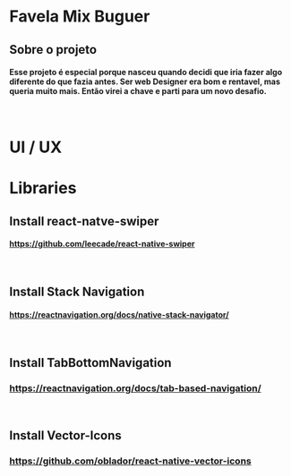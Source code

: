 # Favela Mix Buguer

## Sobre o projeto
#### Esse projeto é especial porque nasceu quando decidi que iria fazer algo diferente do que fazia antes. Ser web Designer era bom e rentavel, mas queria muito mais. Então virei a chave e parti para um novo desafio.
<br>

# UI / UX


# Libraries
## Install react-natve-swiper
#### https://github.com/leecade/react-native-swiper
<br>

## Install Stack Navigation
#### https://reactnavigation.org/docs/native-stack-navigator/
<br>

## Install TabBottomNavigation
### https://reactnavigation.org/docs/tab-based-navigation/
<br>

## Install Vector-Icons
### https://github.com/oblador/react-native-vector-icons
